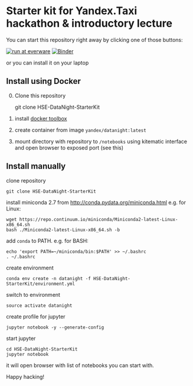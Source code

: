# Starter kit for Yandex.Taxi hackathon & introductory lecture

You can start this repository right away by clicking one of those buttons:

[![run at everware](https://img.shields.io/badge/run%20me-@everware-blue.svg?style=flat)](https://everware.rep.school.yandex.net/hub/oauth_login?repourl=http://mybinder.org/repo/justheuristic/HSE-DataNight-StarterKit)
[![Binder](http://mybinder.org/badge.svg)](http://mybinder.org/repo/justheuristic/HSE-DataNight-StarterKit) 


or you can install it on your laptop 

## Install using Docker


0. Clone this repository 

	git clone HSE-DataNight-StarterKit

1. install [docker toolbox](https://www.docker.com/products/docker-toolbox)
2. create container from image `yandex/datanight:latest`
3. mount directory with repository to `/notebooks` using kitematic interface and open browser to exposed port (see this)

## Install manually

clone repository

	git clone HSE-DataNight-StarterKit

install miniconda 2.7 from http://conda.pydata.org/miniconda.html
e.g. for Linux: 

	wget https://repo.continuum.io/miniconda/Miniconda2-latest-Linux-x86_64.sh
	bash ./Miniconda2-latest-Linux-x86_64.sh -b

add `conda` to PATH. e.g. for BASH:
	
	echo 'export PATH=~/miniconda/bin:$PATH' >> ~/.bashrc
	. ~/.bashrc

create environment
	
	conda env create -n datanight -f HSE-DataNight-StarterKit/environment.yml

switch to environment

	source activate datanight

create profile for jupyter

	jupyter notebook -y --generate-config

start jupyter

	cd HSE-DataNight-StarterKit
	jupyter notebook

it will open browser with list of notebooks you can start with. 

Happy hacking!
